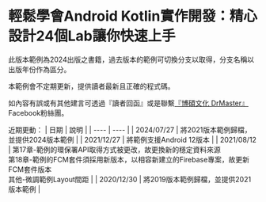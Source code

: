 # 輕鬆學會Android Kotlin實作開發：精心設計24個Lab讓你快速上手

此版本範例為2024出版之書籍，過去版本的範例可切換分支以取得，分支名稱以出版年份作為區分。

本範例會不定期更新，提供讀者最新且正確的程式碼。

如內容有誤或有其他建言可透過『讀者回函』或是聯繫[『博碩文化 DrMaster』](https://www.facebook.com/DrMasterTW/)Facebook粉絲團。

近期更動：
|  日期  |  說明  |
|  ----  |  ----  |
| 2024/07/27  | 將2021版本範例歸檔，並提供2024版本範例 |
| 2021/12/27  | 將範例支援Android 12版本 |
| 2021/08/12  | 第17章-範例的環保署API取得方式被更改，故更換新的穩定資料來源<br>第18章-範例的FCM套件須採用新版本，以相容新建立的Firebase專案，故更新FCM套件版本<br>其他-微調範例Layout間距 |
| 2020/12/30  | 將2019版本範例歸檔，並提供2021版本範例 |
